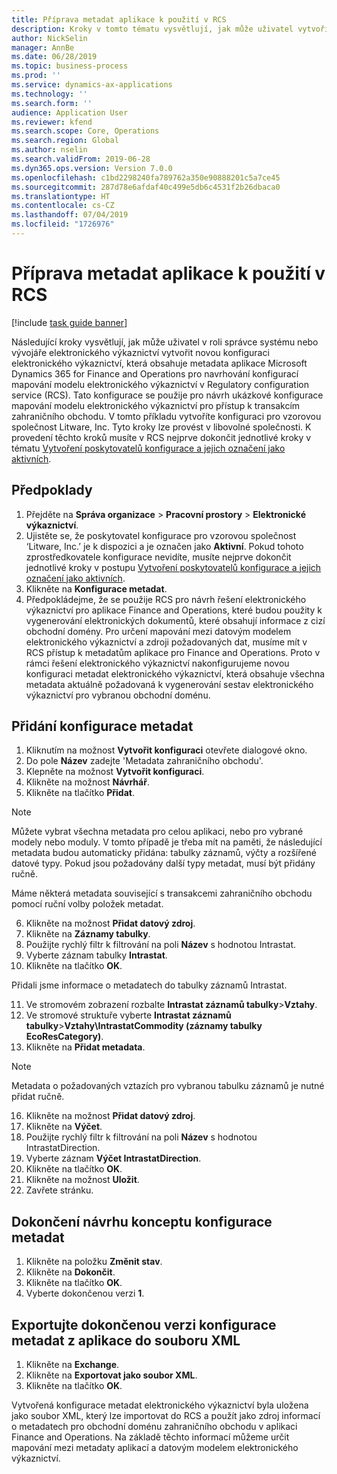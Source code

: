 ```yaml
---
title: Příprava metadat aplikace k použití v RCS
description: Kroky v tomto tématu vysvětlují, jak může uživatel vytvořit novou konfiguraci elektronického výkaznictví, která obsahuje metadata aplikace Finance and Operations pro navrhování konfigurací mapování modelu elektronického výkaznictví v Regulatory configuration service (RCS).
author: NickSelin
manager: AnnBe
ms.date: 06/28/2019
ms.topic: business-process
ms.prod: ''
ms.service: dynamics-ax-applications
ms.technology: ''
ms.search.form: ''
audience: Application User
ms.reviewer: kfend
ms.search.scope: Core, Operations
ms.search.region: Global
ms.author: nselin
ms.search.validFrom: 2019-06-28
ms.dyn365.ops.version: Version 7.0.0
ms.openlocfilehash: c1bd2298240fa789762a350e90888201c5a7ce45
ms.sourcegitcommit: 287d78e6afdaf40c499e5db6c4531f2b26dbaca0
ms.translationtype: HT
ms.contentlocale: cs-CZ
ms.lasthandoff: 07/04/2019
ms.locfileid: "1726976"
---
```

# <a name="prepare-application-metadata-to-be-used-in-rcs"></a>Příprava metadat aplikace k použití v RCS
[!include [task guide banner](../../includes/task-guide-banner.md)]

Následující kroky vysvětlují, jak může uživatel v roli správce systému nebo vývojáře elektronického výkaznictví vytvořit novou konfiguraci elektronického výkaznictví, která obsahuje metadata aplikace Microsoft Dynamics 365 for Finance and Operations pro navrhování konfigurací mapování modelu elektronického výkaznictví v Regulatory configuration service (RCS). Tato konfigurace se použije pro návrh ukázkové konfigurace mapování modelu elektronického výkaznictví pro přístup k transakcím zahraničního obchodu. V tomto příkladu vytvoříte konfiguraci pro vzorovou společnost Litware, Inc. Tyto kroky lze provést v libovolné společnosti. K provedení těchto kroků musíte v RCS nejprve dokončit jednotlivé kroky v tématu [Vytvoření poskytovatelů konfigurace a jejich označení jako aktivních](er-configuration-provider-mark-it-active-2016-11.md).

## <a name="prerequisites"></a>Předpoklady
1.  Přejděte na **Správa organizace** > **Pracovní prostory** > **Elektronické výkaznictví**. 
2.  Ujistěte se, že poskytovatel konfigurace pro vzorovou společnost ‘Litware, Inc.’ je k dispozici a je označen jako **Aktivní**. Pokud tohoto zprostředkovatele konfigurace nevidíte, musíte nejprve dokončit jednotlivé kroky v postupu [Vytvoření poskytovatelů konfigurace a jejich označení jako aktivních](er-configuration-provider-mark-it-active-2016-11.md). 
3.  Klikněte na **Konfigurace metadat**. 
4.  Předpokládejme, že se použije RCS pro návrh řešení elektronického výkaznictví pro aplikace Finance and Operations, které budou použity k vygenerování elektronických dokumentů, které obsahují informace z cizí obchodní domény. Pro určení mapování mezi datovým modelem elektronického výkaznictví a zdroji požadovaných dat, musíme mít v RCS přístup k metadatům aplikace pro Finance and Operations. Proto v rámci řešení elektronického výkaznictví nakonfigurujeme novou konfiguraci metadat elektronického výkaznictví, která obsahuje všechna metadata aktuálně požadovaná k vygenerování sestav elektronického výkaznictví pro vybranou obchodní doménu. 

## <a name="add-metadata-configuration"></a>Přidání konfigurace metadat 
1.  Kliknutím na možnost **Vytvořit konfiguraci** otevřete dialogové okno. 
2.  Do pole **Název** zadejte 'Metadata zahraničního obchodu'. 
3.  Klepněte na možnost **Vytvořit konfiguraci**. 
4.  Klikněte na možnost **Návrhář**. 
5.  Klikněte na tlačítko **Přidat**. 
  
> [!NOTE]
> Můžete vybrat všechna metadata pro celou aplikaci, nebo pro vybrané modely nebo moduly. V tomto případě je třeba mít na paměti, že následující metadata budou automaticky přidána: tabulky záznamů, výčty a rozšířené datové typy. Pokud jsou požadovány další typy metadat, musí být přidány ručně. 
 
Máme některá metadata související s transakcemi zahraničního obchodu pomocí ruční volby položek metadat. 
  
6.  Klikněte na možnost **Přidat datový zdroj**. 
7.  Klikněte na **Záznamy tabulky**. 
8.  Použijte rychlý filtr k filtrování na poli **Název** s hodnotou Intrastat. 
9.  Vyberte záznam tabulky **Intrastat**. 
10. Klikněte na tlačítko **OK**.
  
Přidali jsme informace o metadatech do tabulky záznamů Intrastat. 
  
11. Ve stromovém zobrazení rozbalte **Intrastat záznamů tabulky**\>**Vztahy**. 
12. Ve stromové struktuře vyberte **Intrastat záznamů tabulky**\>**Vztahy\IntrastatCommodity (záznamy tabulky EcoResCategory)**.   
13. Klikněte na **Přidat metadata**. 
  
> [!NOTE]
> Metadata o požadovaných vztazích pro vybranou tabulku záznamů je nutné přidat ručně. 
  
16. Klikněte na možnost **Přidat datový zdroj**. 
17. Klikněte na **Výčet**. 
18. Použijte rychlý filtr k filtrování na poli **Název** s hodnotou IntrastatDirection. 
19. Vyberte záznam **Výčet IntrastatDirection**. 
20. Klikněte na tlačítko **OK**. 
21. Klikněte na možnost **Uložit**.  
22. Zavřete stránku. 
  
## <a name="complete-the-draft-version-of-metadata-configuration"></a>Dokončení návrhu konceptu konfigurace metadat
1.  Klikněte na položku **Změnit stav**. 
2.  Klikněte na **Dokončit**. 
3.  Klikněte na tlačítko **OK**. 
4.  Vyberte dokončenou verzi **1**. 
  
## <a name="export-the-completed-version-of-metadata-configuration-from-application-as-xml-file"></a>Exportujte dokončenou verzi konfigurace metadat z aplikace do souboru XML
1.  Klikněte na **Exchange**. 
2.  Klikněte na **Exportovat jako soubor XML**. 
3.  Klikněte na tlačítko **OK**. 
    
Vytvořená konfigurace metadat elektronického výkaznictví byla uložena jako soubor XML, který lze importovat do RCS a použít jako zdroj informací o metadatech pro obchodní doménu zahraničního obchodu v aplikaci Finance and Operations. Na základě těchto informací můžeme určit mapování mezi metadaty aplikací a datovým modelem elektronického výkaznictví.
